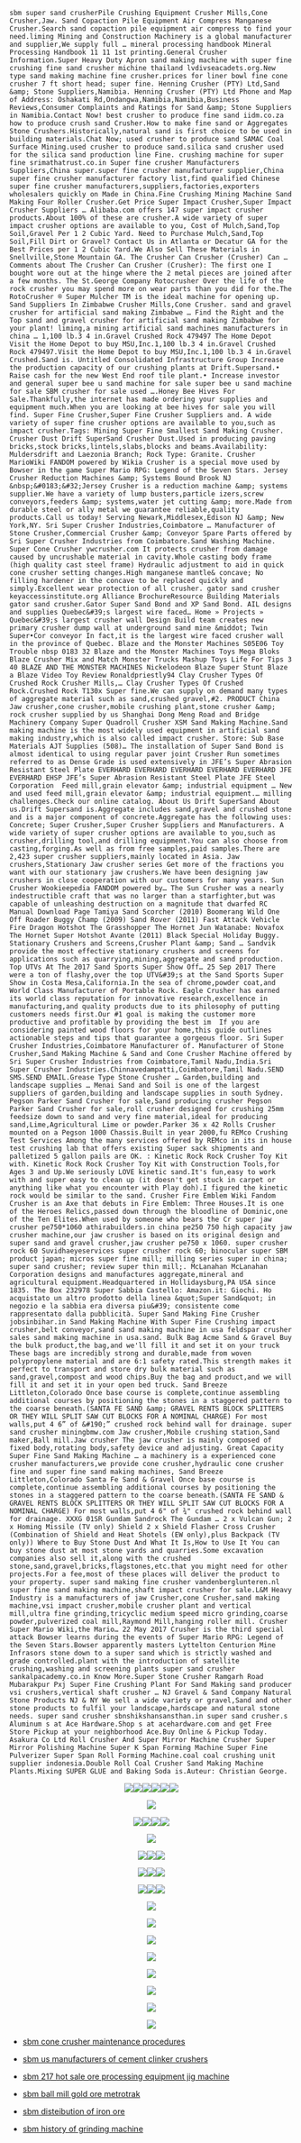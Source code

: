 ```
sbm super sand crusherPile Crushing Equipment Crusher Mills,Cone Crusher,Jaw. Sand Copaction Pile Equipment Air Compress Manganese Crusher.Search sand copaction pile equipment air compress to find your need.liming Mining and Construction Machinery is a global manufacturer and supplier,We supply full … mineral processing handbook Mineral Processing Handbook 11 11 1st printing.General Crusher Information.Super Heavy Duty Apron sand making machine with super fine crushing fine sand crusher michine thailand lvdivseacadets.org.New type sand making machine fine crusher.prices for liner bowl fine cone crusher 7 ft short head; super fine. Henning Crusher (PTY) Ltd,Sand &amp; Stone Suppliers,Namibia. Henning Crusher (PTY) Ltd Phone and Map of Address: Oshakati Rd,Ondangwa,Namibia,Namibia,Business Reviews,Consumer Complaints and Ratings for Sand &amp; Stone Suppliers in Namibia.Contact Now! best crusher to produce fine sand iidm.co.za how to produce crush sand Crusher.How to make fine sand or Aggregates Stone Crushers.Historically,natural sand is first choice to be used in building materials.Chat Now; used crusher to produce sand SAMAC Coal Surface Mining.used crusher to produce sand.silica sand crusher used for the silica sand production line Fine. crushing machine for super fine srimathatrust.co.in Super fine crusher Manufacturers Suppliers,China super.super fine crusher manufacturer supplier,China super fine crusher manufacturer factory list,find qualified Chinese super fine crusher manufacturers,suppliers,factories,exporters wholesalers quickly on Made in China.Fine Crushing Mining Machine Sand Making Four Roller Crusher.Get Price Super Impact Crusher,Super Impact Crusher Suppliers … Alibaba.com offers 147 super impact crusher products.About 100% of these are crusher.A wide variety of super impact crusher options are available to you, Cost of Mulch,Sand,Top Soil,Gravel Per 1 2 Cubic Yard. Need to Purchase Mulch,Sand,Top Soil,Fill Dirt or Gravel? Contact Us in Atlanta or Decatur GA for the Best Prices per 1 2 Cubic Yard.We Also Sell These Materials in Snellville,Stone Mountain GA. The Crusher Can Crusher (Crusher) Can … Comments about The Crusher Can Crusher (Crusher): The first one I bought wore out at the hinge where the 2 metal pieces are joined after a few months. The St.George Company Rotocrusher Over the life of the rock crusher you may spend more on wear parts than you did for the.The RotoCrusher ® Super Mulcher TM is the ideal machine for opening up. Sand Suppliers In Zimbabwe Crusher Mills,Cone Crusher. sand and gravel crusher for artificial sand making Zimbabwe … Find the Right and the Top sand and gravel crusher for artificial sand making Zimbabwe for your plant! liming,a mining artificial sand machines manufacturers in china … 1,100 lb.3 4 in.Gravel Crushed Rock 479497 The Home Depot Visit the Home Depot to buy MSU,Inc.1,100 lb.3 4 in.Gravel Crushed Rock 479497.Visit the Home Depot to buy MSU,Inc.1,100 lb.3 4 in.Gravel Crushed.Sand is. Untitled Consolidated Infrastructure Group Increase the production capacity of our crushing plants at Drift.Supersand.• Raise cash for the new West End roof tile plant.• Increase investor and general super bee u sand machine for sale super bee u sand machine for sale SBM crusher for sale used ….Honey Bee Hives For Sale.Thankfully,the internet has made ordering your supplies and equipment much.When you are looking at bee hives for sale you will find. Super Fine Crusher,Super Fine Crusher Suppliers and. A wide variety of super fine crusher options are available to you,such as impact crusher.Tags: Mining Super Fine Smallest Sand Making Crusher. Crusher Dust Drift SuperSand Crusher Dust.Used in producing paving bricks,stock bricks,lintels,slabs,blocks and beams.Availability: Muldersdrift and Laezonia Branch; Rock Type: Granite. Crusher MarioWiki FANDOM powered by Wikia Crusher is a special move used by Bowser in the game Super Mario RPG: Legend of the Seven Stars. Jersey Crusher Reduction Machines &amp; Systems Bound Brook NJ &nbsp;&#0183;&#32;Jersey Crusher is a reduction machine &amp; systems supplier.We have a variety of lump busters,particle izers,screw conveyors,feeders &amp; systems,water jet cutting &amp; more.Made from durable steel or ally metal we guarantee reliable,quality products.Call us today! Serving Newark,Middlesex,Edison NJ &amp; New York,NY. Sri Super Crusher Industries,Coimbatore … Manufacturer of Stone Crusher,Commercial Crusher &amp; Conveyor Spare Parts offered by Sri Super Crusher Industries from Coimbatore.Sand Washing Machine. Super Cone Crusher ywcrusher.com It protects crusher from damage caused by uncrushable material in cavity.Whole casting body frame (high quality cast steel frame) Hydraulic adjustment to aid in quick cone crusher setting changes.High manganese mantle& concave; No filling hardener in the concave to be replaced quickly and simply.Excellent wear protection of all crusher. gator sand crusher keyaccessinstitute.org Alliance BrochureResource Building Materials gator sand crusher.Gator Super Sand Bond and XP Sand Bond. AIL designs and supplies Quebec&#39;s largest wire faced… Home » Projects » Quebec&#39;s largest crusher wall Design Build team creates new primary crusher dump wall at underground sand mine &middot; Twin Super•Cor conveyor In fact,it is the largest wire faced crusher wall in the province of Quebec. Blaze and the Monster Machines S05E06 Toy Trouble nbsp 0183 32 Blaze and the Monster Machines Toys Mega Bloks Blaze Crusher Mix and Match Monster Trucks Mashup Toys Life For Tips 3 40 BLAZE AND THE MONSTER MACHINES Nickelodeon Blaze Super Stunt Blaze a Blaze Video Toy Review Ronaldpriestly94 Clay Crusher Types Of Crushed Rock Crusher Mills,… Clay Crusher Types Of Crushed Rock.Crushed Rock T130x Super fine.We can supply on demand many types of aggregate material such as sand,crushed gravel,#2. PRODUCT China Jaw crusher,cone crusher,mobile crushing plant,stone crusher &amp; rock crusher supplied by us Shanghai Dong Meng Road and Bridge Machinery Company Super Quadroll Crusher XSM Sand Making Machine.Sand making machine is the most widely used equipment in artificial sand making industry,which is also called impact crusher. Store: Sub Base Materials AJT Supplies (508)… The installation of Super Sand Bond is almost identical to using regular paver joint Crusher Run sometimes referred to as Dense Grade is used extensively in JFE’s Super Abrasion Resistant Steel Plate EVERHARD EVERHARD EVERHARD EVERHARD EVERHARD JFE EVERHARD EHSP JFE’s Super Abrasion Resistant Steel Plate JFE Steel Corporation  Feed mill,grain elevator &amp; industrial equipment … New and used feed mill,grain elevator &amp; industrial equipment.… milling challenges.Check our online catalog. About Us Drift SuperSand About us.Drift Supersand is.Aggregate includes sand,gravel and crushed stone and is a major component of concrete.Aggregate has the following uses: Concrete; Super Crusher,Super Crusher Suppliers and Manufacturers. A wide variety of super crusher options are available to you,such as crusher,drilling tool,and drilling equipment.You can also choose from casting,forging.As well as from free samples,paid samples.There are 2,423 super crusher suppliers,mainly located in Asia. Jaw crushers,Stationary Jaw crusher series Get more of the fractions you want with our stationary jaw crushers.We have been designing jaw crushers in close cooperation with our customers for many years. Sun Crusher Wookieepedia FANDOM powered by… The Sun Crusher was a nearly indestructible craft that was no larger than a starfighter,but was capable of unleashing destruction on a magnitude that dwarfed RC Manual Download Page Tamiya Sand Scorcher (2010) Boomerang Wild One Off Roader Buggy Champ (2009) Sand Rover (2011) Fast Attack Vehicle Fire Dragon Hotshot The Grasshopper The Hornet Jun Watanabe: Novafox The Hornet Super Hotshot Avante (2011) Black Special Holiday Buggy. Stationary Crushers and Screens,Crusher Plant &amp; Sand … Sandvik provide the most effective stationary crushers and screens for applications such as quarrying,mining,aggregate and sand production. Top UTVs At The 2017 Sand Sports Super Show Off… 25 Sep 2017 There were a ton of flashy,over the top UTV&#39;s at the Sand Sports Super Show in Costa Mesa,California.In the sea of chrome,powder coat,and World Class Manufacturer of Portable Rock. Eagle Crusher has earned its world class reputation for innovative research,excellence in manufacturing,and quality products due to its philosophy of putting customers needs first.Our #1 goal is making the customer more productive and profitable by providing the best im  If you are considering painted wood floors for your home,this guide outlines actionable steps and tips that guarantee a gorgeous floor. Sri Super Crusher Industries,Coimbatore Manufacturer of. Manufacturer of Stone Crusher,Sand Making Machine & Sand and Cone Crusher Machine offered by Sri Super Crusher Industries from Coimbatore,Tamil Nadu,India.Sri Super Crusher Industries.Chinnavedampatti,Coimbatore,Tamil Nadu.SEND SMS.SEND EMAIL.Grease Type Stone Crusher … Garden,building and landscape supplies … Menai Sand and Soil is one of the largest suppliers of garden,building and landscape supplies in south Sydney. Pegson Parker Sand Crusher for sale,Sand producing crusher Pegson Parker Sand Crusher for sale,roll crusher designed for crushing 25mm feedsize down to sand and very fine material,ideal for producing sand,Lime,Agricultural Lime or powder.Parker 36 x 42 Rolls Crusher mounted on a Pegson 1000 Chassis.Built in year 2000,fu REMco Crushing Test Services Among the many services offered by REMco in its in house test crushing lab that offers existing Super sack shipments and palletized 5 gallon pails are OK. : Kinetic Rock Rock Crusher Toy Kit with. Kinetic Rock Rock Crusher Toy Kit with Construction Tools,for Ages 3 and Up.We seriously LOVE kinetic sand.It's fun,easy to work with and super easy to clean up (it doesn't get stuck in carpet or anything like what you encounter with Play doh).I figured the kinetic rock would be similar to the sand. Crusher Fire Emblem Wiki Fandom Crusher is an Axe that debuts in Fire Emblem: Three Houses.It is one of the Heroes Relics,passed down through the bloodline of Dominic,one of the Ten Elites.When used by someone who bears the Cr super jaw crusher pe750*1060 athirabuilders.in china pe250 750 high capacity jaw crusher machine,our jaw crusher is based on its original design and super sand and gravel crusher,jaw crusher pe750 x 1060. super crusher rock 60 Suvidhaeyeservices super crusher rock 60; binocular super SBM product japan; micros super fine mill; milling series super in china; super sand crusher; review super thin mill;. McLanahan McLanahan Corporation designs and manufactures aggregate,mineral and agricultural equipment.Headquartered in Hollidaysburg,PA USA since 1835. The Box 232978 Super Sabbia Castello: Amazon.it: Giochi. Ho acquistato un altro prodotto della linea &quot;Super Sand&quot; in negozio e la sabbia era diversa piu&#39; consistente come rappresentato dalla pubblicità. Super Sand Making Fine Crusher jobsinbihar.in Sand Making Machine With Super Fine Crushing impact crusher,belt conveyor,sand sand making machine in usa feldspar crusher sales sand making machine in usa.sand. Bulk Bag Acme Sand & Gravel Buy the bulk product,the bag,and we'll fill it and set it on your truck These bags are incredibly strong and durable,made from woven polypropylene material and are 6:1 safety rated.This strength makes it perfect to transport and store dry bulk material such as sand,gravel,compost and wood chips.Buy the bag and product,and we will fill it and set it in your open bed truck. Sand Breeze Littleton,Colorado Once base course is complete,continue assembling additional courses by positioning the stones in a staggered pattern to the coarse beneath.(SANTA FE SAND &amp; GRAVEL RENTS BLOCK SPLITTERS OR THEY WILL SPLIT SAW CUT BLOCKS FOR A NOMINAL CHARGE) For most walls,put 4 6” of &#190;” crushed rock behind wall for drainage. super sand crusher miningbmw.com Jaw crusher,Mobile crushing station,Sand maker,Ball mill.Jaw crusher The jaw crusher is mainly composed of fixed body,rotating body,safety device and adjusting. Great Capacity Super Fine Sand Making Machine … a machinery is a experienced cone crusher manufacturers,we provide cone crusher,hydraulic cone crusher fine and super fine sand making machines, Sand Breeze Littleton,Colorado Santa Fe Sand & Gravel Once base course is complete,continue assembling additional courses by positioning the stones in a staggered pattern to the coarse beneath.(SANTA FE SAND & GRAVEL RENTS BLOCK SPLITTERS OR THEY WILL SPLIT SAW CUT BLOCKS FOR A NOMINAL CHARGE) For most walls,put 4 6" of ¾" crushed rock behind wall for drainage. XXXG 01SR Gundam Sandrock The Gundam … 2 x Vulcan Gun; 2 x Homing Missile (TV only) Shield 2 x Shield Flasher Cross Crusher (Combination of Shield and Heat Shotels (EW only),plus Backpack (TV only)) Where to Buy Stone Dust And What It Is,How to Use It You can buy stone dust at most stone yards and quarries.Some excavation companies also sell it,along with the crushed stone,sand,gravel,bricks,flagstones,etc.that you might need for other projects.For a fee,most of these places will deliver the product to your property. super sand making fine crusher vandenberglunteren.nl super fine sand making machine,shaft impact crusher for sale.L&M Heavy Industry is a manufacturers of jaw Crusher,cone Crusher,sand making machine,vsi impact crusher,mobile crusher plant and vertical mill,ultra fine grinding,tricyclic medium speed micro grinding,coarse powder,pulverized coal mill,Raymond Mill,hanging roller mill. Crusher Super Mario Wiki,the Mario… 22 May 2017 Crusher is the third special attack Bowser learns during the events of Super Mario RPG: Legend of the Seven Stars.Bowser apparently masters Lyttelton Centurion Mine Infrasors stone down to a super sand which is strictly washed and grade controlled.plant with the introduction of satellite crushing,washing and screening plants super sand crusher sankalpacademy.co.in Know More.Super Stone Crusher Ramgarh Road Mubarakpur Pxj Super Fine Crushing Plant For Sand Making sand producer vsi crushers,vertical shaft crusher … NJ Gravel & Sand Company Natural Stone Products NJ & NY We sell a wide variety or gravel,Sand and other stone products to fulfil your landscape,hardscape and natural stone needs. super sand crusher sbnshikshansansthan.in super sand crusher.s Aluminum s at Ace Hardware.Shop s at acehardware.com and get Free Store Pickup at your neighborhood Ace.Buy Online & Pickup Today. Asakura Co Ltd Roll Crusher And Super Mirror Machine Crusher Super Mirror Polishing Machine Super K Span Forming Machine Super Fine Pulverizer Super Span Roll Forming Machine.coal coal crushing unit supplier indonesia.Double Roll Coal Crusher Sand Making Machine Plants.Mixing SUPER GLUE and Baking Soda is.Auteur: Christian George. 
```

<div align="center">
  
<a rel="nofollow" href="https://m.shibang-china.com?f=github&k=sbm+super+sand+crusher"><img src="https://static.shibang-china.com/en/l.png"></a><img src="https://static.shibang-china.com/en/hw.png"><a rel="nofollow" href="https://m.shibang-china.com/product/?f=github&k=sbm+super+sand+crusher"><img src="https://static.shibang-china.com/en/p.png"></a><a rel="nofollow" href="https://m.shibang-china.com/cases/?f=github&k=sbm+super+sand+crusher"><img src="https://static.shibang-china.com/en/c.png"></a><a rel="nofollow" href="https://m.shibang-china.com/news/?f=github&k=sbm+super+sand+crusher"><img src="https://static.shibang-china.com/en/n.png"></a><a rel="nofollow" href="https://m.shibang-china.com?f=github&k=sbm+super+sand+crusher"><img src="https://static.shibang-china.com/en/m.png"></a>

<a rel="nofollow" href="https://m.shibang-china.com/product/?f=github&k=sbm+super+sand+crusher"><img src="https://static.shibang-china.com/en/b.jpg"></a>
  
<a rel="nofollow" href="https://m.shibang-china.com/solution-aggregate.html?f=github&k=sbm+super+sand+crusher"><img src="https://static.shibang-china.com/en/a.jpg"></a><a rel="nofollow" href="https://m.shibang-china.com/solution-mine.html?f=github&k=sbm+super+sand+crusher"><img src="https://static.shibang-china.com/en/m.jpg"></a><a rel="nofollow" href="https://m.shibang-china.com/solution-mill.html?f=github&k=sbm+super+sand+crusher"><img src="https://static.shibang-china.com/en/g.jpg"></a><a rel="nofollow" href="https://m.shibang-china.com/solution-epc.html?f=github&k=sbm+super+sand+crusher"><img src="https://static.shibang-china.com/en/e.jpg"></a>

<a rel="nofollow" href="https://m.shibang-china.com/product/?f=github&k=sbm+super+sand+crusher"><img src="https://static.shibang-china.com/en/a-p.png"></a>

<a rel="nofollow" href="https://m.shibang-china.com/product/crusher/c6x.html?f=github&k=sbm+super+sand+crusher"><img src="https://static.shibang-china.com/en/j.jpg"></a><a rel="nofollow" href="https://m.shibang-china.com/product/crusher/ci5x.html?f=github&k=sbm+super+sand+crusher"><img src="https://static.shibang-china.com/en/i.jpg"></a><a rel="nofollow" href="https://m.shibang-china.com/product/crusher/hst.html?f=github&k=sbm+super+sand+crusher"><img src="https://static.shibang-china.com/en/c.jpg"></a>

<a rel="nofollow" href="https://m.shibang-china.com/product/mill/mtw.html?f=github&k=sbm+super+sand+crusher"><img src="https://static.shibang-china.com/en/mtw.jpg"></a><a rel="nofollow" href="https://m.shibang-china.com/product/mill/scm.html?f=github&k=sbm+super+sand+crusher"><img src="https://static.shibang-china.com/en/scm.jpg"></a><a rel="nofollow" href="https://m.shibang-china.com/product/mill/lm.html?f=github&k=sbm+super+sand+crusher"><img src="https://static.shibang-china.com/en/lm.jpg"></a>

<a rel="nofollow" href="https://m.shibang-china.com/product/sand/vsi6x.html?f=github&k=sbm+super+sand+crusher"><img src="https://static.shibang-china.com/en/6x.jpg"></a><a rel="nofollow" href="https://m.shibang-china.com/product/sand/vu.html?f=github&k=sbm+super+sand+crusher"><img src="https://static.shibang-china.com/en/vu.jpg"></a><a rel="nofollow" href="https://m.shibang-china.com/product/mobile/klun.html?f=github&k=sbm+super+sand+crusher"><img src="https://static.shibang-china.com/en/k.jpg"></a>

<a rel="nofollow" href="https://m.shibang-china.com/cases/?f=github&k=sbm+super+sand+crusher"><img src="https://static.shibang-china.com/en/case.png"></a>

<a rel="nofollow" href="https://m.shibang-china.com/cases/aggregate/202.html?f=github&k=sbm+super+sand+crusher"><img src="https://static.shibang-china.com/en/c-1.jpg"></a>

<a rel="nofollow" href="https://m.shibang-china.com/cases/aggregate/203.html?f=github&k=sbm+super+sand+crusher"><img src="https://static.shibang-china.com/en/c-2.jpg"></a>

<a rel="nofollow" href="https://m.shibang-china.com/cases/mill/123.html?f=github&k=sbm+super+sand+crusher"><img src="https://static.shibang-china.com/en/c-3.jpg"></a>

<a rel="nofollow" href="https://m.shibang-china.com/contact_us.html?f=github&k=sbm+super+sand+crusher"><img src="https://static.shibang-china.com/en/contact.png"></a>

<a rel="nofollow" href="https://swt.shibang-china.com/?f=github&k=sbm+super+sand+crusher"><img src="https://static.shibang-china.com/en/chat.png"></a>

<a rel="nofollow" href="https://whatsapp.shibangsoft.com/WhatsApp.php?f=github&k=sbm+super+sand+crusher"><img src="https://static.shibang-china.com/en/whatsapp.png"></a>

<a rel="nofollow" href="https://m.shibang-china.com/?f=github&k=sbm+super+sand+crusher"><img src="https://static.shibang-china.com/en/website.png"></a>

</div>


* [sbm cone crusher maintenance procedures](sbm%20cone%20crusher%20maintenance%20procedures.md)

* [sbm us manufacturers of cement clinker crushers](sbm%20us%20manufacturers%20of%20cement%20clinker%20crushers.md)

* [sbm 217 hot sale ore processing equipment jig machine](sbm%20217%20hot%20sale%20ore%20processing%20equipment%20jig%20machine.md)

* [sbm ball mill gold ore metrotrak](sbm%20ball%20mill%20gold%20ore%20metrotrak.md)

* [sbm disteibution of iron ore](sbm%20disteibution%20of%20iron%20ore.md)

* [sbm history of grinding machine](sbm%20history%20of%20grinding%20machine.md)